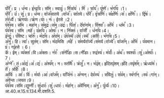 

  
प꣡रि꣢꣯। प्र । ध꣣न्व। इ꣡न्द्रा꣢꣯य। सो꣣म। स्वादुः꣢। मि꣣त्रा꣡य꣢ । मि꣣ । त्रा꣡य꣢꣯। पू꣣ष्णे꣢। भ꣡र्गा꣢꣯य ।1।  
प꣡रि꣢꣯। उ꣣। सु꣢। प्र। ध꣣न्व। वा꣡ज꣢꣯सातये ।वा꣡ज꣢꣯। सा꣣तये। प꣡रि꣢꣯। वृ꣣त्रा꣡णि꣢। स꣣क्ष꣡णिः꣢।स꣣। क्ष꣡णिः꣢꣯।। द्वि꣣षः꣢। त꣣र꣡ध्यै꣢। ऋ꣣णयाः꣢।ऋ꣣ण।याः꣢। नः꣢। ईरसे ।2।  
प꣡व꣢꣯स्व। सो꣣म । महा꣢न्। स꣣मुद्रः꣢।स꣣म्।उद्रः꣢। पि꣣ता꣢। दे꣣वा꣡ना꣢म्। वि꣡श्वा꣢꣯। अ꣣भि꣢ । धा꣡म꣢꣯ ।3।  
प꣡व꣢꣯स्व। सो꣣म ।महे꣢। द꣡क्षा꣢꣯य। अ꣡श्वः꣢꣯। न। नि꣣क्तः꣢। वा꣣जी꣢ । ध꣡ना꣢꣯य।4।  
इ꣡न्दुः꣢। प꣣विष्ट। चा꣡रुः꣢꣯। म꣡दा꣢꣯य। अ꣣पा꣢म्। उ꣣प꣡स्थे꣢।उ꣣प꣢।स्थे꣣ ।कविः꣢। भ꣡गा꣢꣯य।5।  
अ꣡नु꣢꣯। हि। त्वा꣣। सुत꣢म्। सो꣣म। म꣡दा꣢꣯मसि ।म꣣हे꣢ । स꣣मर्यरा꣡ज्ये꣢।स꣣मर्य।रा꣡ज्ये꣢꣯। वा꣡जा꣢꣯न्। अ꣣भि꣢ । प꣣वमान। प्र꣢। गा꣣हसे । 6।  
के꣢। ई꣣म्। व्य꣡क्ता꣢।वि।अ꣣क्ताः। न꣡रः꣢꣯ ।स꣡नी꣢꣯डाः।स।नी꣣डाः। रुद्र꣡स्य꣢। म꣡र्याः꣢꣯। अ꣡थ꣢꣯। स्वश्वाः꣢꣯।सु꣣।अ꣡श्वाः꣢꣯।7।  
अ꣡ग्ने꣢꣯। तं।अ꣣द्य꣢।अ꣣।द्य꣢। अ꣡श्व꣢꣯म्। न। स्तो꣡मैः꣢꣯। क्र꣡तुं꣢꣯। न। भ꣣द्र꣢म्। हृ꣣दिस्पृ꣡शम्।ह्र꣣दि।स्पृ꣡श꣢꣯म्। ऋ꣣ध्या꣡म꣢। ते꣣। ओ꣡हैः꣢꣯ ।8।  
आ꣣विः꣢ । आ꣣। विः꣢। म꣣र्याः।आ꣢।वा꣡ज꣢꣯म्। वा꣣जि꣡नः꣢। अ꣣ग्मन्। देव꣡स्य꣢ । स꣣वितुः꣢। स꣣व꣢म्। स्व꣣र्गा꣢न् ।स्वः꣣।गा꣢न्।अ꣣र्वन्तः।जयत।9।  
प꣡व꣢꣯स्व।सो꣣म।द्युम्नी꣢। सु꣣धारः꣢।सु꣣।धारः꣢। म꣣हा꣢न्। अ꣡वी꣢꣯नाम्। अ꣡नु꣢꣯। पू꣣र्व्यः꣢।10।
आ.40.अ.15.प.134.मी.दशति.5.  
